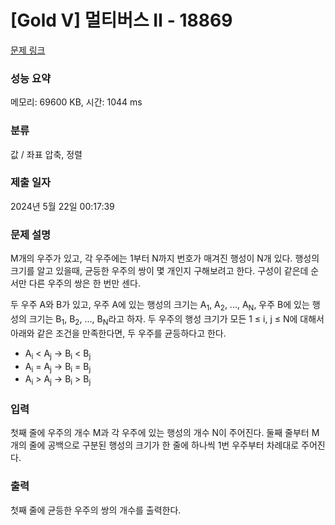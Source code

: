 # [Gold V] 멀티버스 Ⅱ - 18869 

[문제 링크](https://www.acmicpc.net/problem/18869) 

### 성능 요약

메모리: 69600 KB, 시간: 1044 ms

### 분류

값 / 좌표 압축, 정렬

### 제출 일자

2024년 5월 22일 00:17:39

### 문제 설명

<p>M개의 우주가 있고, 각 우주에는 1부터 N까지 번호가 매겨진 행성이 N개 있다. 행성의 크기를 알고 있을때, 균등한 우주의 쌍이 몇 개인지 구해보려고 한다. 구성이 같은데 순서만 다른 우주의 쌍은 한 번만 센다.</p>

<p>두 우주 A와 B가 있고, 우주 A에 있는 행성의 크기는 A<sub>1</sub>, A<sub>2</sub>, ..., A<sub>N</sub>, 우주 B에 있는 행성의 크기는 B<sub>1</sub>, B<sub>2</sub>, ..., B<sub>N</sub>라고 하자. 두 우주의 행성 크기가 모든 1 ≤ i, j ≤ N에 대해서 아래와 같은 조건을 만족한다면, 두 우주를 균등하다고 한다.</p>

<ul>
	<li>A<sub>i</sub> < A<sub>j</sub> → B<sub>i</sub> < B<sub>j</sub></li>
	<li>A<sub>i</sub> = A<sub>j</sub> → B<sub>i</sub> = B<sub>j</sub></li>
	<li>A<sub>i</sub> > A<sub>j</sub> → B<sub>i</sub> > B<sub>j</sub></li>
</ul>

### 입력 

 <p>첫째 줄에 우주의 개수 M과 각 우주에 있는 행성의 개수 N이 주어진다. 둘째 줄부터 M개의 줄에 공백으로 구분된 행성의 크기가 한 줄에 하나씩 1번 우주부터 차례대로 주어진다.</p>

### 출력 

 <p>첫째 줄에 균등한 우주의 쌍의 개수를 출력한다.</p>

